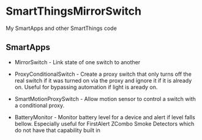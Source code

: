 # SmartThingsMirrorSwitch

My SmartApps and other SmartThings code

## SmartApps

* MirrorSwitch - Link state of one switch to another

* ProxyConditionalSwitch - Create a proxy switch that only turns off the real switch if it was turned on
  via the proxy and ignore it if it is already on. Useful for bypassing automation if light is aready on.

* SmartMotionProxySwitch - Allow motion sensor to control a switch with a conditional proxy.

* BatteryMonitor - Monitor battery level for a device and alert if level falls bellow. Especially useful
  for FirstAlert ZCombo Smoke Detectors which do not have that capability built in
